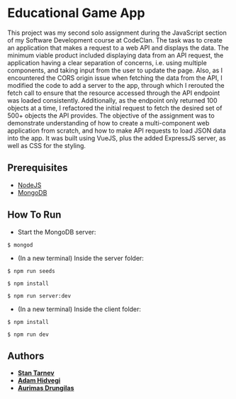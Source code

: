 # Educational Game App

This project was my second solo assignment during the JavaScript section of my Software Development course at CodeClan. The task was to create an application that makes a request to a web API and displays the data. The minimum viable product included displaying data from an API request, the application having a clear separation of concerns, i.e. using multiple components, and taking input from the user to update the page. Also, as I encountered the CORS origin issue when fetching the data from the API, I modified the code to add a server to the app, through which I rerouted the fetch call to ensure that the resource accessed through the API endpoint was loaded consistently. Additionally, as the endpoint only returned 100 objects at a time, I refactored the initial request to fetch the desired set of 500+ objects the API provides. The objective of the assignment was to demonstrate understanding of how to create a multi-component web application from scratch, and how to make API requests to load JSON data into the app. It was built using VueJS, plus the added ExpressJS server, as well as CSS for the styling.

## Prerequisites

* [NodeJS](https://nodejs.org/en/)
* [MongoDB](https://www.mongodb.com/try/download/community)

## How To Run

* Start the MongoDB server:

```
$ mongod
```

* (In a new terminal) Inside the server folder:

```
$ npm run seeds
```

```
$ npm install
```

```
$ npm run server:dev
```

* (In a new terminal) Inside the client folder:

```
$ npm install
```

```
$ npm run dev
```

## Authors

* **[Stan Tarnev](https://github.com/StanTarnev)**
* **[Adam Hidvegi](https://github.com/AdamHidvegi)**
* **[Aurimas Drungilas](https://github.com/aurimas-drungilas)**


